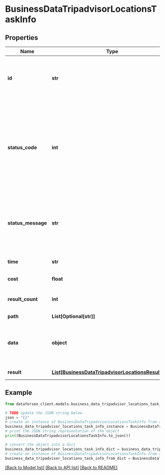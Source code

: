 # BusinessDataTripadvisorLocationsTaskInfo


## Properties

Name | Type | Description | Notes
------------ | ------------- | ------------- | -------------
**id** | **str** | task identifier unique task identifier in our system in the UUID format | [optional] 
**status_code** | **int** | status code of the task generated by DataForSEO, can be within the following range: 10000-60000 you can find the full list of the response codes here | [optional] 
**status_message** | **str** | informational message of the task you can find the full list of general informational messages here | [optional] 
**time** | **str** | execution time, seconds | [optional] 
**cost** | **float** | total tasks cost, USD | [optional] 
**result_count** | **int** | number of elements in the result array | [optional] 
**path** | **List[Optional[str]]** | URL path | [optional] 
**data** | **object** | contains the same parameters that you specified in the POST request | [optional] 
**result** | [**List[BusinessDataTripadvisorLocationsResultInfo]**](BusinessDataTripadvisorLocationsResultInfo.md) | array of results | [optional] 

## Example

```python
from dataforseo_client.models.business_data_tripadvisor_locations_task_info import BusinessDataTripadvisorLocationsTaskInfo

# TODO update the JSON string below
json = "{}"
# create an instance of BusinessDataTripadvisorLocationsTaskInfo from a JSON string
business_data_tripadvisor_locations_task_info_instance = BusinessDataTripadvisorLocationsTaskInfo.from_json(json)
# print the JSON string representation of the object
print(BusinessDataTripadvisorLocationsTaskInfo.to_json())

# convert the object into a dict
business_data_tripadvisor_locations_task_info_dict = business_data_tripadvisor_locations_task_info_instance.to_dict()
# create an instance of BusinessDataTripadvisorLocationsTaskInfo from a dict
business_data_tripadvisor_locations_task_info_from_dict = BusinessDataTripadvisorLocationsTaskInfo.from_dict(business_data_tripadvisor_locations_task_info_dict)
```
[[Back to Model list]](../README.md#documentation-for-models) [[Back to API list]](../README.md#documentation-for-api-endpoints) [[Back to README]](../README.md)


